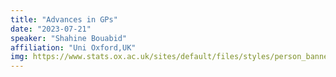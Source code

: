 ```yaml
---
title: "Advances in GPs"
date: "2023-07-21"
speaker: "Shahine Bouabid"
affiliation: "Uni Oxford,UK"
img: https://www.stats.ox.ac.uk/sites/default/files/styles/person_banner/public/2022-10/web_1694.jpg?h=7643156d&itok=coY3Zk9Q
---
```


